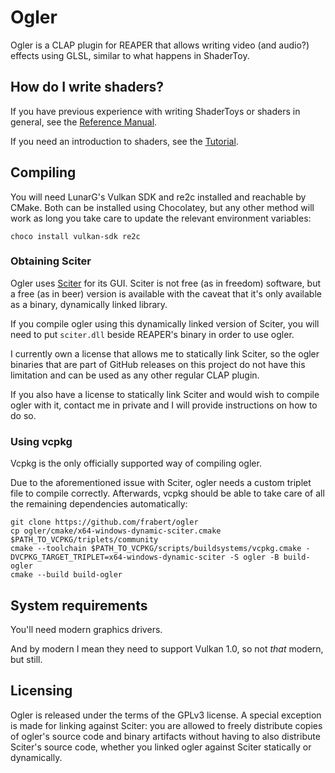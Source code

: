 # Ogler

Ogler is a CLAP plugin for REAPER that allows writing video (and audio?) effects using GLSL, similar to what happens in ShaderToy.

## How do I write shaders?

If you have previous experience with writing ShaderToys or shaders in general, see the [Reference Manual](/docs/Reference.md).

If you need an introduction to shaders, see the [Tutorial](/docs/Tutorial.md).

## Compiling

You will need LunarG's Vulkan SDK and re2c installed and reachable by CMake. Both can be installed using Chocolatey, but any other method will work as long you take care to update the relevant environment variables:

    choco install vulkan-sdk re2c

### Obtaining Sciter

Ogler uses [Sciter](https://sciter.com/) for its GUI. Sciter is not free (as in freedom) software, but a free (as in beer) version is available with the caveat that it's only available as a binary, dynamically linked library.

If you compile ogler using this dynamically linked version of Sciter, you will need to put `sciter.dll` beside REAPER's binary in order to use ogler.

I currently own a license that allows me to statically link Sciter, so the ogler binaries that are part of GitHub releases on this project do not have this limitation and can be used as any other regular CLAP plugin.

If you also have a license to statically link Sciter and would wish to compile ogler with it, contact me in private and I will provide instructions on how to do so.

### Using vcpkg

Vcpkg is the only officially supported way of compiling ogler.

Due to the aforementioned issue with Sciter, ogler needs a custom triplet file to compile correctly. Afterwards, vcpkg should be able to take care of all the remaining dependencies automatically:

    git clone https://github.com/frabert/ogler
    cp ogler/cmake/x64-windows-dynamic-sciter.cmake $PATH_TO_VCPKG/triplets/community
    cmake --toolchain $PATH_TO_VCPKG/scripts/buildsystems/vcpkg.cmake -DVCPKG_TARGET_TRIPLET=x64-windows-dynamic-sciter -S ogler -B build-ogler
    cmake --build build-ogler

## System requirements

You'll need modern graphics drivers.

And by modern I mean they need to support Vulkan 1.0, so not _that_ modern, but still.

## Licensing

Ogler is released under the terms of the GPLv3 license. A special exception is made for linking against Sciter: you are allowed to freely distribute copies of ogler's source code and binary artifacts without having to also distribute Sciter's source code, whether you linked ogler against Sciter statically or dynamically.
